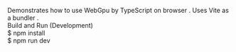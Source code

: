 Demonstrates how to use WebGpu by TypeScript on browser . Uses Vite as a bundler .  
Build and Run (Development)  
  $ npm install  
  $ npm run dev  
